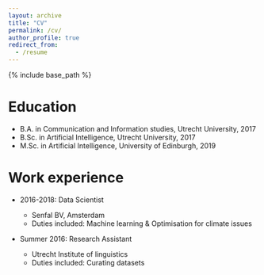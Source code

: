 ```yaml
---
layout: archive
title: "CV"
permalink: /cv/
author_profile: true
redirect_from:
  - /resume
---
```


{% include base_path %}

Education
======
* B.A. in Communication and Information studies, Utrecht University, 2017
* B.Sc. in Artificial Intelligence, Utrecht University, 2017
* M.Sc. in Artificial Intelligence, University of Edinburgh, 2019

Work experience
======
* 2016-2018: Data Scientist
  * Senfal BV, Amsterdam
  * Duties included: Machine learning \& Optimisation for climate issues

* Summer 2016: Research Assistant
  * Utrecht Institute of linguistics
  * Duties included: Curating datasets
  

